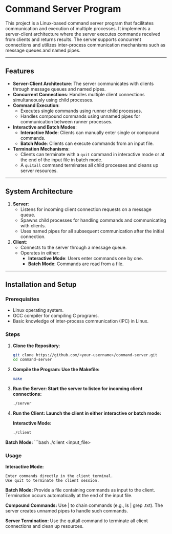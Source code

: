 # Command Server Program

This project is a Linux-based command server program that facilitates communication and execution of multiple processes. It implements a server-client architecture where the server executes commands received from clients and returns results. The server supports concurrent connections and utilizes inter-process communication mechanisms such as message queues and named pipes.

---

## Features

- **Server-Client Architecture**: The server communicates with clients through message queues and named pipes.
- **Concurrent Connections**: Handles multiple client connections simultaneously using child processes.
- **Command Execution**: 
  - Executes single commands using runner child processes.
  - Handles compound commands using unnamed pipes for communication between runner processes.
- **Interactive and Batch Modes**:
  - **Interactive Mode**: Clients can manually enter single or compound commands.
  - **Batch Mode**: Clients can execute commands from an input file.
- **Termination Mechanisms**:
  - Clients can terminate with a `quit` command in interactive mode or at the end of the input file in batch mode.
  - A `quitall` command terminates all child processes and cleans up server resources.

---

## System Architecture

1. **Server**:
   - Listens for incoming client connection requests on a message queue.
   - Spawns child processes for handling commands and communicating with clients.
   - Uses named pipes for all subsequent communication after the initial connection.
2. **Client**:
   - Connects to the server through a message queue.
   - Operates in either:
     - **Interactive Mode**: Users enter commands one by one.
     - **Batch Mode**: Commands are read from a file.

---

## Installation and Setup

### Prerequisites

- Linux operating system.
- GCC compiler for compiling C programs.
- Basic knowledge of inter-process communication (IPC) in Linux.

### Steps

1. **Clone the Repository**:
   ```bash
   git clone https://github.com/<your-username>/command-server.git
   cd command-server
   
2. **Compile the Program: Use the Makefile:**
    ```bash
    make
   
3. **Run the Server: Start the server to listen for incoming client connections:**
    ```bash
    ./server
   
5. **Run the Client: Launch the client in either interactive or batch mode:**

    **Interactive Mode:**
    ```bash
    ./client
  **Batch Mode:**
    ```bash
    ./client <input_file>
    
### Usage
  **Interactive Mode:**

    Enter commands directly in the client terminal.
    Use quit to terminate the client session.
    
  **Batch Mode:**
    Provide a file containing commands as input to the client.
    Termination occurs automatically at the end of the input file.
  
  **Compound Commands:**
    Use | to chain commands (e.g., ls | grep .txt).
    The server creates unnamed pipes to handle such commands.

  **Server Termination:**
    Use the quitall command to terminate all client connections and clean up resources.
